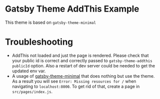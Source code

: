 # Gatsby Theme AddThis Example

This theme is based on `gatsby-theme-minimal`

# Troubleshooting
- AddThis not loaded and just the page is rendered. Please check that your public id is correct and correctly passed to `gatsby-theme-addthis` `publicId` option. Also a restart of dev server could be needed to get the updated env var.
- A usage of [gatsby-theme-minimal](https://github.com/ChristopherBiscardi/gatsby-theme-minimal)
that does nothing but use the theme. As a result you will see `Error: Missing resources for /` when navigating to `localhost:8000`. To get
rid of that, create a page in `src/pages/index.js`.
